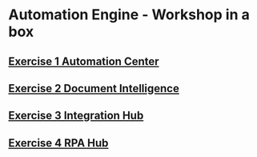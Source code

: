 # Automation Engine - Workshop in a box

## [Exercise 1 Automation Center](https://htmlpreview.github.io/?https://github.com/erietveld/automationcenter/blob/master/AutomationCenter.html)

## [Exercise 2 Document Intelligence](https://htmlpreview.github.io/?https://github.com/erietveld/quentin/blob/main/DocIntel.html)

## [Exercise 3 Integration Hub](https://htmlpreview.github.io/?https://github.com/erietveld/quentin/blob/main/IntegrationHub.html)

## [Exercise 4 RPA Hub](https://htmlpreview.github.io/?https://github.com/erietveld/Robert/blob/master/RPA%20Exercise.html)